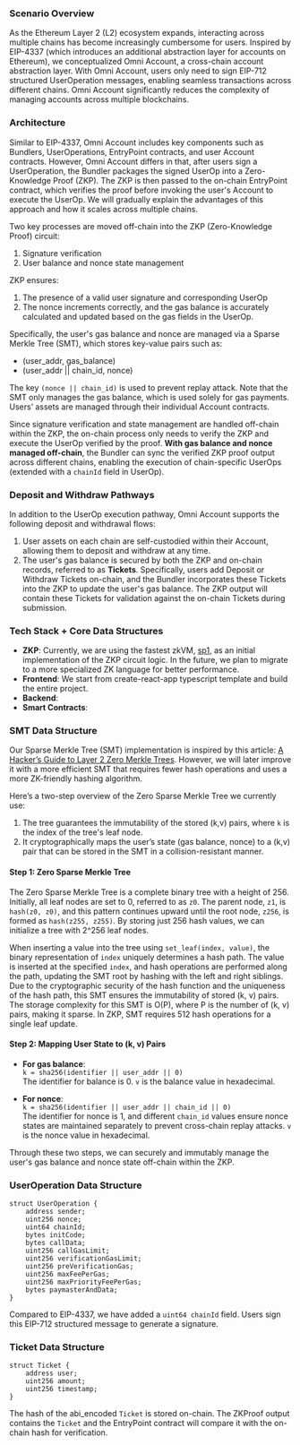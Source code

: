 ### Scenario Overview

As the Ethereum Layer 2 (L2) ecosystem expands, interacting across multiple chains has become increasingly cumbersome for users. Inspired by EIP-4337 (which introduces an additional abstraction layer for accounts on Ethereum), we conceptualized Omni Account, a cross-chain account abstraction layer. With Omni Account, users only need to sign EIP-712 structured UserOperation messages, enabling seamless transactions across different chains. Omni Account significantly reduces the complexity of managing accounts across multiple blockchains.

### Architecture

Similar to EIP-4337, Omni Account includes key components such as Bundlers, UserOperations, EntryPoint contracts, and user Account contracts. However, Omni Account differs in that, after users sign a UserOperation, the Bundler packages the signed UserOp into a Zero-Knowledge Proof (ZKP). The ZKP is then passed to the on-chain EntryPoint contract, which verifies the proof before invoking the user's Account to execute the UserOp. We will gradually explain the advantages of this approach and how it scales across multiple chains.

Two key processes are moved off-chain into the ZKP (Zero-Knowledge Proof) circuit:
1. Signature verification
2. User balance and nonce state management

ZKP ensures:
1. The presence of a valid user signature and corresponding UserOp
2. The nonce increments correctly, and the gas balance is accurately calculated and updated based on the gas fields in the UserOp.

Specifically, the user's gas balance and nonce are managed via a Sparse Merkle Tree (SMT), which stores key-value pairs such as:
- (user_addr, gas_balance)
- (user_addr || chain_id, nonce)

The key `(nonce || chain_id)` is used to prevent replay attack. Note that the SMT only manages the gas balance, which is used solely for gas payments. Users’ assets are managed through their individual Account contracts.

Since signature verification and state management are handled off-chain within the ZKP, the on-chain process only needs to verify the ZKP and execute the UserOp verified by the proof. **With gas balance and nonce managed off-chain**, the Bundler can sync the verified ZKP proof output across different chains, enabling the execution of chain-specific UserOps (extended with a `chainId` field in UserOp).

### Deposit and Withdraw Pathways

In addition to the UserOp execution pathway, Omni Account supports the following deposit and withdrawal flows:
1. User assets on each chain are self-custodied within their Account, allowing them to deposit and withdraw at any time.
2. The user's gas balance is secured by both the ZKP and on-chain records, referred to as **Tickets**. Specifically, users add Deposit or Withdraw Tickets on-chain, and the Bundler incorporates these Tickets into the ZKP to update the user's gas balance. The ZKP output will contain these Tickets for validation against the on-chain Tickets during submission.


### Tech Stack + Core Data Structures

- **ZKP**: Currently, we are using the fastest zkVM, [sp1](https://github.com/succinctlabs/sp1), as an initial implementation of the ZKP circuit logic. In the future, we plan to migrate to a more specialized ZK language for better performance.
- **Frontend**: We start from create-react-app typescript template and build the entire project.
- **Backend**:
- **Smart Contracts**:

### SMT Data Structure
Our Sparse Merkle Tree (SMT) implementation is inspired by this article: [A Hacker’s Guide to Layer 2 Zero Merkle Trees](https://medium.com/@carterfeldman/a-hackers-guide-to-layer-2-zero-merkle-trees-from-scratch-d612ea846016). However, we will later improve it with a more efficient SMT that requires fewer hash operations and uses a more ZK-friendly hashing algorithm.

Here’s a two-step overview of the Zero Sparse Merkle Tree we currently use:

1. The tree guarantees the immutability of the stored (k,v) pairs, where `k` is the index of the tree's leaf node.
2. It cryptographically maps the user’s state (gas balance, nonce) to a (k,v) pair that can be stored in the SMT in a collision-resistant manner.

#### Step 1: Zero Sparse Merkle Tree
The Zero Sparse Merkle Tree is a complete binary tree with a height of 256. Initially, all leaf nodes are set to 0, referred to as `z0`. The parent node, `z1`, is `hash(z0, z0)`, and this pattern continues upward until the root node, `z256`, is formed as `hash(z255, z255)`. By storing just 256 hash values, we can initialize a tree with 2^256 leaf nodes.

When inserting a value into the tree using `set_leaf(index, value)`, the binary representation of `index` uniquely determines a hash path. The value is inserted at the specified `index`, and hash operations are performed along the path, updating the SMT root by hashing with the left and right siblings. Due to the cryptographic security of the hash function and the uniqueness of the hash path, this SMT ensures the immutability of stored (k, v) pairs. The storage complexity for this SMT is O(P), where P is the number of (k, v) pairs, making it sparse. In ZKP, SMT requires 512 hash operations for a single leaf update.

#### Step 2: Mapping User State to (k, v) Pairs
- **For gas balance**:  
   `k = sha256(identifier || user_addr || 0)`  
   The identifier for balance is 0. `v` is the balance value in hexadecimal.
   
- **For nonce**:  
   `k = sha256(identifier || user_addr || chain_id || 0)`  
   The identifier for nonce is 1, and different `chain_id` values ensure nonce states are maintained separately to prevent cross-chain replay attacks. `v` is the nonce value in hexadecimal.

Through these two steps, we can securely and immutably manage the user's gas balance and nonce state off-chain within the ZKP.

### UserOperation Data Structure
```solidity
struct UserOperation {
    address sender;
    uint256 nonce;
    uint64 chainId;
    bytes initCode;
    bytes callData;
    uint256 callGasLimit;
    uint256 verificationGasLimit;
    uint256 preVerificationGas;
    uint256 maxFeePerGas;
    uint256 maxPriorityFeePerGas;
    bytes paymasterAndData;
}
```
Compared to EIP-4337, we have added a `uint64 chainId` field. Users sign this EIP-712 structured message to generate a signature.

### Ticket Data Structure
```solidity
struct Ticket {
    address user;
    uint256 amount;
    uint256 timestamp;
}
```
The hash of the abi_encoded `Ticket` is stored on-chain. The ZKProof output contains the `Ticket` and the EntryPoint contract will compare it with the on-chain hash for verification.
